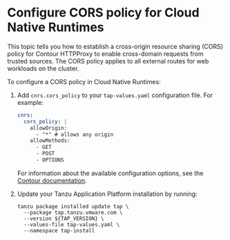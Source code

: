 # Configure CORS policy for Cloud Native Runtimes

This topic tells you how to establish a cross-origin resource sharing (CORS) policy for
Contour HTTPProxy to enable cross-domain requests from trusted sources.
The CORS policy applies to all external routes for web workloads on the cluster.

To configure a CORS policy in Cloud Native Runtimes:

1. Add `cnrs.cors_policy` to your `tap-values.yaml` configuration file. For example:

    ```yaml
    cnrs:
      cors_policy: |
        allowOrigin:
          - "*" # allows any origin
        allowMethods:
          - GET
          - POST
          - OPTIONS
    ```

    For information about the available configuration options, see the [Contour documentation](https://projectcontour.io/docs/main/config/cors/).

1. Update your Tanzu Application Platform installation by running:

    ```console
    tanzu package installed update tap \
      --package tap.tanzu.vmware.com \
      --version ${TAP_VERSION} \
      --values-file tap-values.yaml \
      --namespace tap-install
    ```
